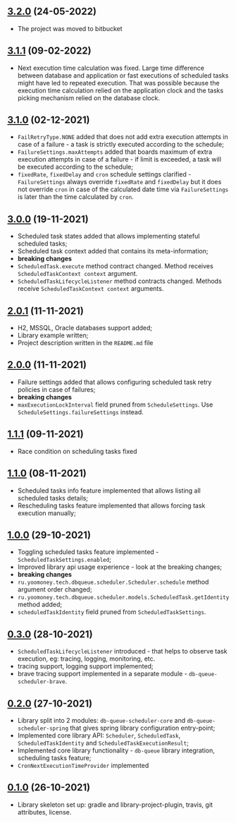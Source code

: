 ## [3.2.0](https://bitbucket.yooteam.ru/projects/BACKEND-LIBRARIES/repos/db-queue-scheduler/pull-requests/1) (24-05-2022)

* The project was moved to bitbucket

## [3.1.1]() (09-02-2022)

* Next execution time calculation was fixed. Large time difference between database and application or fast executions
of scheduled tasks might have led to repeated execution. That was possible because the execution time calculation
relied on the application clock and the tasks picking mechanism relied on the database clock.

## [3.1.0]() (02-12-2021)

* `FailRetryType.NONE` added that does not add extra execution attempts in case of a failure -
a task is strictly executed according to the schedule;
* `FailureSettings.maxAttempts` added that boards maximum of extra execution attempts in case of a failure -
if limit is exceeded, a task will be executed according to the schedule;
* `fixedRate`, `fixedDelay` and `cron` schedule settings clarified - `FailureSettings` always override `fixedRate`
and `fixedDelay` but it does not override `cron` in case of the calculated date time via `FailureSettings` is later
than the time calculated by `cron`.

## [3.0.0]() (19-11-2021)

* Scheduled task states added that allows implementing stateful scheduled tasks;
* Scheduled task context added that contains its meta-information;
* **breaking changes**
* `ScheduledTask.execute` method contract changed. Method receives `ScheduledTaskContext context` argument.
* `ScheduledTaskLifecycleListener` method contracts changed. Methods receive `ScheduledTaskContext context` arguments.

## [2.0.1](https://github.com/yoomoney/db-queue-scheduler/pull/10) (11-11-2021)

* H2, MSSQL, Oracle databases support added;
* Library example written;
* Project description written in the `README.md` file

## [2.0.0](https://github.com/yoomoney/db-queue-scheduler/pull/9) (11-11-2021)

* Failure settings added that allows configuring scheduled task retry policies in case of failures;
* **breaking changes**
* `maxExecutionLockInterval` field pruned from `ScheduleSettings`. Use `ScheduleSettings.failureSettings` instead.

## [1.1.1](https://github.com/yoomoney/db-queue-scheduler/pull/8) (09-11-2021)

* Race condition on scheduling tasks fixed

## [1.1.0](https://github.com/yoomoney/db-queue-scheduler/pull/6) (08-11-2021)

* Scheduled tasks info feature implemented that allows listing all scheduled tasks details;
* Rescheduling tasks feature implemented that allows forcing task execution manually;

## [1.0.0](https://github.com/yoomoney/db-queue-scheduler/pull/5) (29-10-2021)

* Toggling scheduled tasks feature implemented - `ScheduledTaskSettings.enabled`;
* Improved library api usage experience - look at the breaking changes;
* **breaking changes**
* `ru.yoomoney.tech.dbqueue.scheduler.Scheduler.schedule` method argument order changed;
* `ru.yoomoney.tech.dbqueue.scheduler.models.ScheduledTask.getIdentity` method added;
* `scheduledTaskIdentity` field pruned from `ScheduledTaskSettings`.

## [0.3.0](https://github.com/yoomoney/db-queue-scheduler/pull/4) (28-10-2021)

* `ScheduledTaskLifecycleListener` introduced - that helps to observe task execution, eg: tracing, logging, monitoring, etc.
* tracing support, logging support implemented;
* brave tracing support implemented in a separate module - `db-queue-scheduler-brave`.

## [0.2.0](https://github.com/yoomoney/db-queue-scheduler/pull/2) (27-10-2021)

* Library split into 2 modules: `db-queue-scheduler-core` and `db-queue-scheduler-spring` that gives spring library
configuration entry-point;
* Implemented core library API: `Scheduler`, `ScheduledTask`, `ScheduledTaskIdentity` and `ScheduledTaskExecutionResult`;
* Implemented core library functionality - `db-queue` library integration, scheduling tasks feature;
* `CronNextExecutionTimeProvider` implemented

## [0.1.0](https://github.com/yoomoney/db-queue-scheduler/pull/1) (26-10-2021)

* Library skeleton set up: gradle and library-project-plugin, travis, git attributes, license.
